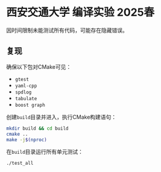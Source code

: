 # 西安交通大学 编译实验 2025春

因时间限制未能测试所有代码，可能存在隐藏错误。

## 复现

确保以下包对CMake可见：

- `gtest`
- `yaml-cpp`
- `spdlog`
- `tabulate`
- `boost graph`

创建`build`目录并进入，执行CMake构建语句：

```bash
mkdir build && cd build
cmake ..
make -j$(nproc)
```

在`build`目录运行所有单元测试：

```bash
./test_all
```